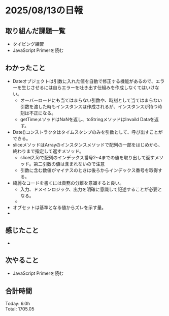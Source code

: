 # 2025/08/13の日報
## 取り組んだ課題一覧
* タイピング練習
* JavaScript Primerを読む
## わかったこと 
* Dateオブジェクトは引数に入れた値を自動で修正する機能があるので、エラーを生じさせるには自らエラーを吐き出す仕組みを作成しなくてはいけない。
  * オーバーロードにも当てはまらない引数や、時刻として当てはまらない引数を渡した時もインスタンスは作成されるが、インスタンスが持つ時刻は不正になる。
  * getTimeメソッドはNaNを返し、toStringメソッドはInvaild Dataを返す。 
* Date()コンストラクタはタイムスタンプのみを引数として、呼び出すことができる。
* sliceメソッドはArrayのインスタンスメソッドで配列の一部をはじめから、終わりまで指定して返すメソッド。
  * slice(2,5)で配列のインデックス番号2~4までの値を取り出して返すメソッド。第二引数の値は含まれないので注意
  * 引数に含む数値がマイナスのときは後ろからインデックス番号を取得する。
* 綺麗なコードを書くには責務の分離を意識すると良い。
  * 入力、ドメインロジック、出力を明確に意識して記述することが必要となる。
  *  
* オブセットは基準となる値からズレを示す量。
* 
## 感じたこと
* 
## 次やること
* JavaScript Primerを読む
##  合計時間 
Today: 6.0h<br>
Total: 1705.05
